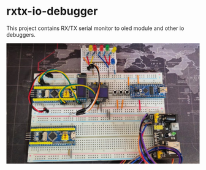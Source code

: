 # rxtx-io-debugger

This project contains RX/TX serial monitor to oled module and other io debuggers.

![Board Info](https://github.com/Sahapat/rxtx-io-debugger/blob/main/images/board.jpg "Board Info")